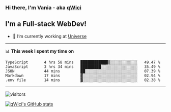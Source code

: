 ### Hi there, I'm Vania - aka [qWici][website]

## I'm a Full-stack WebDev!
- 🔭 I’m currently working at [Universe][universe]

---

📊 **This week I spent my time on**
<!--START_SECTION:waka-->

```text
TypeScript       4 hrs 58 mins   ████████████▒░░░░░░░░░░░░   49.47 %
JavaScript       3 hrs 34 mins   █████████░░░░░░░░░░░░░░░░   35.49 %
JSON             44 mins         ██░░░░░░░░░░░░░░░░░░░░░░░   07.39 %
Markdown         17 mins         ▓░░░░░░░░░░░░░░░░░░░░░░░░   02.94 %
.env file        14 mins         ▓░░░░░░░░░░░░░░░░░░░░░░░░   02.38 %
```

<!--END_SECTION:waka-->

---

![visitors](https://visitor-badge.glitch.me/badge?page_id=qWici)


[![qWici's GitHub stats](https://github-readme-stats.vercel.app/api?username=qWici)](https://github.com/qWici/github-readme-stats)

[website]: https://devkucher.com
[twitter]: https://twitter.com/KucherDev
[linkedin]: https://www.linkedin.com/in/ivankucher
[universe]: https://universeapps.limited
